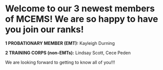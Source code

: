 Welcome to our 3 newest members of MCEMS! We are so happy to have you join our ranks!
======================================================================================

**1 PROBATIONARY MEMBER (EMT):** Kayleigh Durning

**2 TRAINING CORPS (non-EMTs):** Lindsay Scott, Cece Peden

We are looking forward to getting to know all of you!!!
